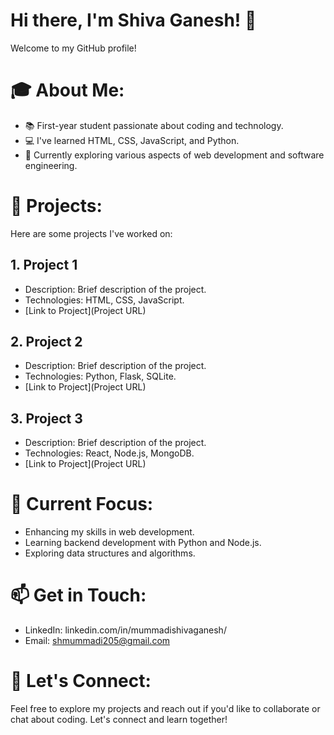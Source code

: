 # Hi there, I'm Shiva Ganesh! 👋

Welcome to my GitHub profile!

# 🎓 About Me:
- 📚 First-year student passionate about coding and technology.
- 💻 I've learned HTML, CSS, JavaScript, and Python.
- 🌱 Currently exploring various aspects of web development and software engineering.

# 🚀 Projects:
Here are some projects I've worked on:

## 1. Project 1
   - Description: Brief description of the project.
   - Technologies: HTML, CSS, JavaScript.
   - [Link to Project](Project URL)

## 2. Project 2
   - Description: Brief description of the project.
   - Technologies: Python, Flask, SQLite.
   - [Link to Project](Project URL)

## 3. Project 3
   - Description: Brief description of the project.
   - Technologies: React, Node.js, MongoDB.
   - [Link to Project](Project URL)

# 🔭 Current Focus:
- Enhancing my skills in web development.
- Learning backend development with Python and Node.js.
- Exploring data structures and algorithms.

# 📫 Get in Touch:
- LinkedIn: linkedin.com/in/mummadishivaganesh/
- Email: shmummadi205@gmail.com 

# 🌟 Let's Connect:
Feel free to explore my projects and reach out if you'd like to collaborate or chat about coding. Let's connect and learn together!  
<!---
shivaganesh-star/shivaganesh-star is a ✨ special ✨ repository because its `README.md` (this file) appears on your GitHub profile.
You can click the Preview link to take a look at your changes.
--->
